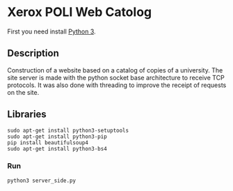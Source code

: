 # Xerox POLI Web Catolog

First you need install [Python 3](https://realpython.com/installing-python/).

## Description

Construction of a website based on a catalog of copies of a university.
The site server is made with the python socket base architecture to receive TCP protocols.
It was also done with threading to improve the receipt of requests on the site.
## Libraries

```
sudo apt-get install python3-setuptools
sudo apt-get install python3-pip
pip install beautifulsoup4
sudo apt-get install python3-bs4
```

### Run

```
python3 server_side.py
```